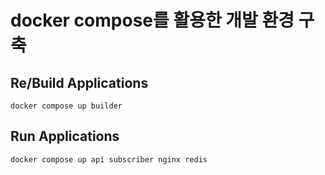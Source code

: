 # docker compose를 활용한 개발 환경 구축


## Re/Build Applications
```shell
docker compose up builder
```

## Run Applications
```shell
docker compose up api subscriber nginx redis
```
